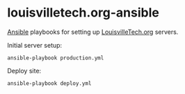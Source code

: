 # louisvilletech.org-ansible
[Ansible](http://docs.ansible.com/index.html) playbooks for setting up [LouisvilleTech.org](http://louisvilletech.org) servers.

Initial server setup:
```
ansible-playbook production.yml
```

Deploy site:
```
ansible-playbook deploy.yml
```
